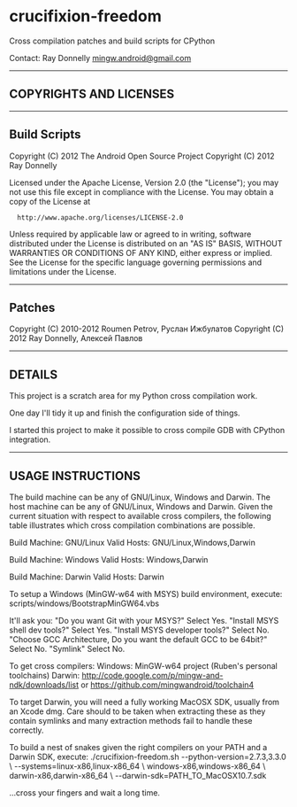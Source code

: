 crucifixion-freedom
===================

Cross compilation patches and build scripts for CPython

Contact: Ray Donnelly <mingw.android@gmail.com>

-----------------------
COPYRIGHTS AND LICENSES
-----------------------

 -------------
 Build Scripts
 -------------

 Copyright (C) 2012 The Android Open Source Project
 Copyright (C) 2012 Ray Donnelly

 Licensed under the Apache License, Version 2.0 (the "License");
 you may not use this file except in compliance with the License.
 You may obtain a copy of the License at

      http://www.apache.org/licenses/LICENSE-2.0

 Unless required by applicable law or agreed to in writing, software
 distributed under the License is distributed on an "AS IS" BASIS,
 WITHOUT WARRANTIES OR CONDITIONS OF ANY KIND, either express or implied.
 See the License for the specific language governing permissions and
 limitations under the License.

 -------
 Patches
 -------

 Copyright (C) 2010-2012 Roumen Petrov, Руслан Ижбулатов
 Copyright (C) 2012 Ray Donnelly, Алексей Павлов

-------
DETAILS
-------

This project is a scratch area for my Python cross compilation work.

One day I'll tidy it up and finish the configuration side of things.

I started this project to make it possible to cross compile GDB with
CPython integration.

------------------
USAGE INSTRUCTIONS
------------------

The build machine can be any of GNU/Linux, Windows and Darwin. The
host machine can be any of GNU/Linux, Windows and Darwin. Given the
current situation with respect to available cross compilers, the
following table illustrates which cross compilation combinations are
possible.

Build Machine:
GNU/Linux
Valid Hosts:
GNU/Linux,Windows,Darwin

Build Machine:
Windows
Valid Hosts:
Windows,Darwin

Build Machine:
Darwin
Valid Hosts:
Darwin

To setup a Windows (MinGW-w64 with MSYS) build environment, execute:
scripts/windows/BootstrapMinGW64.vbs

It'll ask you:
"Do you want Git with your MSYS?" Select Yes.
"Install MSYS shell dev tools?" Select Yes.
"Install MSYS developer tools?" Select No.
"Choose GCC Architecture, Do you want the default GCC to be 64bit?" Select No.
"Symlink" Select No.

To get cross compilers:
Windows: MinGW-w64 project (Ruben's personal toolchains)
Darwin:  http://code.google.com/p/mingw-and-ndk/downloads/list or
         https://github.com/mingwandroid/toolchain4

To target Darwin, you will need a fully working MacOSX SDK, usually
from an Xcode dmg. Care should to be taken when extracting these as
they contain symlinks and many extraction methods fail to handle
these correctly.

To build a nest of snakes given the right compilers on your PATH and
a Darwin SDK, execute:
./crucifixion-freedom.sh --python-version=2.7.3,3.3.0            \\
                                --systems=linux-x86,linux-x86_64 \\
                                      windows-x86,windows-x86_64 \\
                                        darwin-x86,darwin-x86_64 \\
                             --darwin-sdk=PATH_TO_MacOSX10.7.sdk

...cross your fingers and wait a long time.
